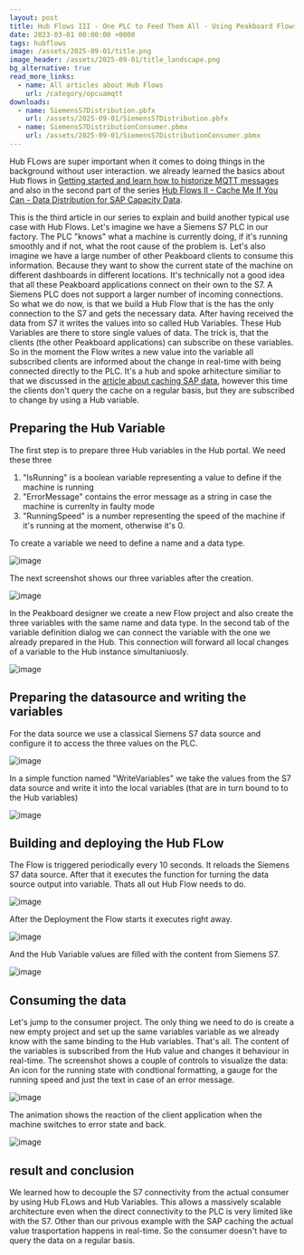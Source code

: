 ```yaml
---
layout: post
title: Hub Flows III - One PLC to Feed Them All - Using Peakboard Flows to Share and distribute Siemens S7 Values
date: 2023-03-01 00:00:00 +0000
tags: hubflows
image: /assets/2025-09-01/title.png
image_header: /assets/2025-09-01/title_landscape.png
bg_alternative: true
read_more_links:
  - name: All articles about Hub Flows
    url: /category/opcuamqtt
downloads:
  - name: SiemensS7Distribution.pbfx
    url: /assets/2025-09-01/SiemensS7Distribution.pbfx
  - name: SiemensS7DistributionConsumer.pbmx
    url: /assets/2025-09-01/SiemensS7DistributionConsumer.pbmx
---
```

Hub FLows are super important when it comes to doing things in the background without user interaction. we already learned the basics about Hub flows in [Getting started and learn how to historize MQTT messages](/Hub-FLows-I-Getting-started-and-learn-how-to-historize-MQTT-messages.html) and also in the second part of the series [Hub Flows II - Cache Me If You Can - Data Distribution for SAP Capacity Data](/Hub-Flows-II-Cache-Me-If-You-Can-Data-Distribution-for-SAP-Capacity-Data.html).

This is the third article in our series to explain and build another typical use case with Hub Flows. Let's imagine we have a Siemens S7 PLC in our factory. The PLC "knows" what a machine is currently doing, if it's running smoothly and if not, what the root cause of the problem is. Let's also imagine we have a large number of other Peakboard clients to consume this information. Because they want to show the current state of the machine on different dashboards in different locations. It's technically not a good idea that all these Peakboard applications connect on their own to the S7. A Siemens PLC does not support a larger number of incoming connections. So what we do now, is that we build a Hub Flow that is the has the only connection to the S7 and gets the necessary data. After having received the data from S7 it writes the values into so called Hub Variables. These Hub Variables are there to store single values of data. The trick is, that the clients (the other Peakboard applications) can subscribe on these variables. So in the moment the Flow writes a new value into the variable all subscribed clients are informed about the change in real-time with being connected directly to the PLC. It's a hub and spoke arhitecture similiar to that we discussed in the [article about caching SAP data](/Hub-Flows-II-Cache-Me-If-You-Can-Data-Distribution-for-SAP-Capacity-Data.html), however this time the clients don't query the cache on a regular basis, but they are subscribed to change by using a Hub variable.

## Preparing the Hub Variable

The first step is to prepare three Hub variables in the Hub portal. We need these three

1. "IsRunning" is a boolean variable representing a value to define if the machine is running
2. "ErrorMessage" contains the error message as a string in case the machine is currenlty in faulty mode
3. "RunningSpeed" is a number representing the speed of the machine if it's running at the moment, otherwise it's 0.

To create a variable we need to define a name and a data type.

![image](/assets/2025-09-01/010.png)

The next screenshot shows our three variables after the creation.

![image](/assets/2025-09-01/020.png)

In the Peakboard designer we create a new Flow project and also create the three variables with the same name and data type. In the second tab of the variable definition dialog we can connect the variable with the one we already prepared in the Hub. This connection will forward all local changes of a variable to the Hub instance simultaniuosly.

![image](/assets/2025-09-01/030.png)

## Preparing the datasource and writing the variables

For the data source we use a classical Siemens S7 data source and configure it to access the three values on the PLC.

![image](/assets/2025-09-01/040.png)

In a simple function named "WriteVariables" we take the values from the S7 data source and write it into the local variables (that are in turn bound to to the Hub variables)

![image](/assets/2025-09-01/050.png)

## Building and deploying the Hub FLow

The Flow is triggered periodically every 10 seconds. It reloads the Siemens S7 data source. After that it executes the function for turning the data source output into variable. Thats all out Hub Flow needs to do.

![image](/assets/2025-09-01/060.png)

After the Deployment the Flow starts it executes right away.

![image](/assets/2025-09-01/070.png)

And the Hub Variable values are filled with the content from Siemens S7.

![image](/assets/2025-09-01/080.png)

## Consuming the data

Let's jump to the consumer project. The only thing we need to do is create a new empty project and set up the same variables variable as we already know with the same binding to the Hub variables. That's all. The content of the variables is subscribed from the Hub value and changes it behaviour in real-time. The screenshot shows a couple of controls to visualize the data: An icon for the running state with condtional formatting, a gauge for the running speed and just the text in case of an error message.

![image](/assets/2025-09-01/090.png)

The animation shows the reaction of the client application when the machine switches to error state and back.

![image](/assets/2025-09-01/result.gif)

## result and conclusion

We learned how to decouple the S7 connectivity from the actual consumer by using Hub FLows and Hub Variables. This allows a massively scalable architecture even when the direct connectivity to the PLC is very limited like with the S7.
Other than our privous example with the SAP caching the actual value trasportation happens in real-time. So the consumer doesn't have to query the data on a regular basis.

